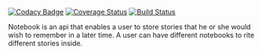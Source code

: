 [![Codacy Badge](https://api.codacy.com/project/badge/Grade/96a2c16471004327ba24f14757c1cb05)](https://app.codacy.com/app/Etomovich/TheNotebook?utm_source=github.com&utm_medium=referral&utm_content=Etomovich/TheNotebook&utm_campaign=Badge_Grade_Dashboard)
[![Coverage Status](https://coveralls.io/repos/github/Etomovich/TheNotebook/badge.svg?branch=master)](https://coveralls.io/github/Etomovich/TheNotebook?branch=master)  [![Build Status](https://travis-ci.org/Etomovich/TheNotebook.svg?branch=master)](https://travis-ci.org/Etomovich/TheNotebook.svg?branch=master)

Notebook is an api that enables a user to store stories that he or she would wish to remember in a later time. A user can have different notebooks to rite different stories inside.
